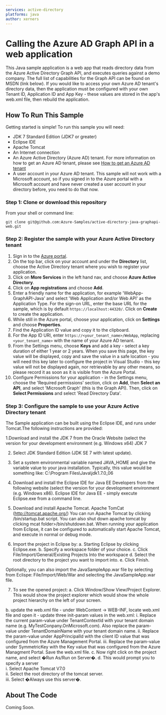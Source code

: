 ```yaml
---
services: active-directory
platforms: java
author: xerners
---
```


# Calling the Azure AD Graph API in a web application

This Java sample application is a web app that reads directory data from the Azure Active Directory Graph API, and executes queries against a demo company. The full list of capabilities for the Graph API can be found on MSDN (link below). If you would like to access your own Azure AD tenant's directory data, then the application must be configured with your own Tenant ID, Application ID and App Key - these values are stored in the app's web.xml file, then rebuild the application. 


## How To Run This Sample

Getting started is simple!  To run this sample you will need:
- JDK 7 Standard Edition (JDK7 or greater)
- Eclipse IDE
- Apache Tomcat
- An Internet connection
- An Azure Active Directory (Azure AD) tenant. For more information on how to get an Azure AD tenant, please see [How to get an Azure AD tenant](https://azure.microsoft.com/en-us/documentation/articles/active-directory-howto-tenant/) 
- A user account in your Azure AD tenant. This sample will not work with a Microsoft account, so if you signed in to the Azure portal with a Microsoft account and have never created a user account in your directory before, you need to do that now.

### Step 1:  Clone or download this repository

From your shell or command line:

`git clone git@github.com:Azure-Samples/active-directory-java-graphapi-web.git`

### Step 2:  Register the sample with your Azure Active Directory tenant

1. Sign in to the [Azure portal](https://portal.azure.com).
2. On the top bar, click on your account and under the **Directory** list, choose the Active Directory tenant where you wish to register your application.
3. Click on **More Services** in the left hand nav, and choose **Azure Active Directory**.
4. Click on **App registrations** and choose **Add**.
5. Enter a friendly name for the application, for example 'WebApp-GraphAPI-Java' and select 'Web Application and/or Web API' as the Application Type. For the sign-on URL, enter the base URL for the sample, which is by default `https://localhost:44320/`. Click on **Create** to create the application.
6. While still in the Azure portal, choose your application, click on **Settings** and choose **Properties**.
7. Find the Application ID value and copy it to the clipboard.
8. For the App ID URI, enter `https://<your_tenant_name>/WebApp`, replacing `<your_tenant_name>` with the name of your Azure AD tenant.
9. From the Settings menu, choose **Keys** and add a key - select a key duration of either 1 year or 2 years. When you save this page, the key value will be displayed, copy and save the value in a safe location - you will need this key later to configure the project in Visual Studio - this key value will not be displayed again, nor retrievable by any other means, so please record it as soon as it is visible from the Azure Portal.
10. Configure Permissions for your application - in the Settings menu, choose the 'Required permissions' section, click on **Add**, then **Select an API**, and select 'Microsoft Graph' (this is the Graph API). Then, click on  **Select Permissions** and select 'Read Directory Data'.

### Step 3:  Configure the sample to use your Azure Active Directory tenant

The Sample application can be built using the Eclipse IDE, and runs under Tomcat.The following instructions are provided:

1.Download and install the JDK 7 from the Oracle Website (select the version for your development environment (e.g. Windows x64) JDK 7 

2. Select JDK Standard Edition (JDK SE 7 with latest update).

3. Set a system environmental variable named JAVA_HOME and give the variable value to your java installation. Typically, this value would be something like: C:\Program Files\Java\jdk1.7.0_06

4. Download and install the Eclipse IDE for Java EE Developers from the following website (select the version for your development environment (e.g. Windows x86).  Eclipse IDE for Java EE - simply execute Eclipse.exe from a command line.

5. Download and install Apache Tomcat. Apache TomCat  (http://tomcat.apache.org/)
You can run Apache Tomcat by clicking <tomcat folder>/bin/startup.bat script. You can also shut down apache tomcat by clicking mcat folder>/bin/shutdown.bat. When running your application from Eclipse, it can be configured to automatically start Apache Tomcat, and execute in normal or debug mode. 

6. Import the project in Eclipse by:
 a. Starting Eclipse by clicking Eclipse.exe.
 b. Specify a workspace folder of your choice.
 c. Click File/Import/General/Existing Projects Into the workspace
 d. Select the root directory to the project you want to import into.
 e. Click Finish.  

Optionally, you can also import the JavaSampleApp.war file by selecting from Eclispe:  File/Import/Web/War and selecting the JavaSampleApp.war file.

7. To see the opened project:
 a. Click Window/Show View/Project Explorer. This would show the project explorer which would show the whole project hierarchy on the left of your screen.

 b. update the web.xml file - under WebContent -> WEB-INF, locate web.xml file and open it - update three init-param values in the web.xml:
  i. Replace the current param-value under TenantContextId with your tenant domain name (e.g.  MyTestConpany.OnMicrosoft.com). Also replace the param-value under TenantDomainName with your tenant domain name.
 ii. Replace the param-value under AppPrincipalId with the client ID value that was configured from the Azure Management Portal.
 iii. Replace the param-value under SymmetricKey with the Key value that was configured from the Azure Managment Portal.
    Save the web.xml file.
 c. Now right click on the project name, and select �Run As/Run on Server�.
 d. This would prompt you to specify a server                                                           
    i. Select Apache Tomcat V7.0                                                             
    ii. Select the root directory of the tomcat server.                                                          
    iii. Select �Always use this server�.

## About The Code

Coming Soon.
